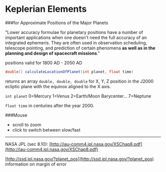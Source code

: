 Keplerian Elements 
======
###for Approximate Positions of the Major Planets

"Lower accuracy formulae for planetary positions have a number of important applications when one doesn't need the full accuracy of an integrated ephemeris. They are often used in observation scheduling, telescope pointing, and prediction of certain phenomena **as well as in the planning and design of spacecraft missions**."

positions valid for 1800 AD - 2050 AD

```JAVA
double[] calculateLocationOfPlanet(int planet, float time)
```

returns an array `double, double, double` for X, Y, Z position in the J2000 ecliptic plane with the equinox aligned to the X axis.

`int planet` 0=Mercury 1=Venus 2=Earth/Moon Barycenter… 7=Neptune

`float time` in centuries after the year 2000. 

###Mouse
* scroll to zoom
* click to switch between slow/fast

***

NASA JPL (sec 8.10): [http://iau-comm4.jpl.nasa.gov/XSChap8.pdf](http://iau-comm4.jpl.nasa.gov/XSChap8.pdf)

[http://ssd.jpl.nasa.gov/?planet_pos](http://ssd.jpl.nasa.gov/?planet_pos) information on margin of error